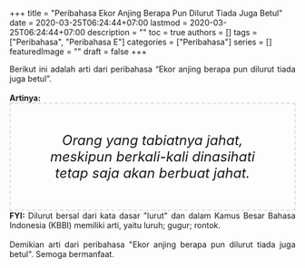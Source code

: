 +++
title = "Peribahasa Ekor Anjing Berapa Pun Dilurut Tiada Juga Betul"
date = 2020-03-25T06:24:44+07:00
lastmod = 2020-03-25T06:24:44+07:00
description = ""
toc = true
authors = []
tags = ["Peribahasa", "Peribahasa E"]
categories = ["Peribahasa"]
series = []
featuredImage = ""
draft = false
+++

<div dir="ltr" style="text-align: left;" trbidi="on"><div style="text-align: justify;">Berikut ini adalah arti dari peribahasa “Ekor anjing berapa pun dilurut tiada juga betul”.</div><br /><div style="text-align: justify;"><b>Artinya:</b></div><div style="border: 2px dashed #ddd; font-size: 24px; height: auto; margin: 0 auto; padding: 50px; text-align: center; width: auto;"><i>Orang yang tabiatnya jahat, meskipun berkali-kali dinasihati tetap saja akan berbuat jahat.</i></div><div style="text-align: justify;"><b>FYI:</b> Dilurut bersal dari kata dasar "lurut" dan dalam Kamus Besar Bahasa Indonesia (KBBI) memiliki arti, yaitu luruh; gugur; rontok.<br /><br /></div><div style="text-align: justify;">Demikian arti dari peribahasa "Ekor anjing berapa pun dilurut tiada juga betul". Semoga bermanfaat.</div></div>
